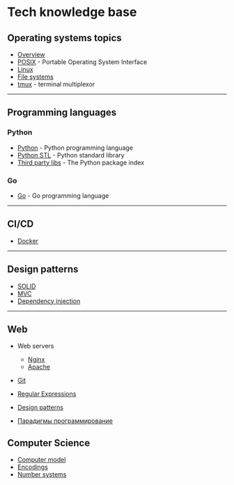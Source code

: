 # Tech knowledge base

## Operating systems topics

- [Overview](operating_systems/overview.md)
- [POSIX](operating_systems/posix.md) - Portable Operating System Interface
- [Linux](operating_systems/linux/index.md)
- [File systems](operating_systems/file_systems/index.md)
- [tmux](operating_systems/tmux.md) - terminal multiplexor

---

## Programming languages

### Python

- [Python](programming_languages/python/index.md) - Python programming language
- [Python STL](programming_languages/python/stl/index.md) - Python standard library
- [Third party libs](programming_languages/python/third_party/index.md) - The Python package index

### Go

- [Go](programming_languages/go/index.md) - Go programming language

---

## CI/CD

- [Docker](docker/index.md)

---

## Design patterns

- [SOLID](design_patterns/solid/index.md)
- [MVC](design_patterns/mvc/index.md)
- [Dependency injection](design_patterns/dependency_injection/index.md)

---

## Web

- Web servers
  - [Nginx](nginx/index.md)
  - [Apache](apache/index.md)


- [Git](git/index.md)
- [Regular Expressions](re/index.md)
- [Design patterns](design_patterns/index.md)
- [Парадигмы программирование](paradigms/index.md)

## Computer Science

- [Computer model](computer_science/computer_model.md)
- [Encodings](computer_science/encodings/index.md)
- [Number systems](computer_science/number_systems.md)
